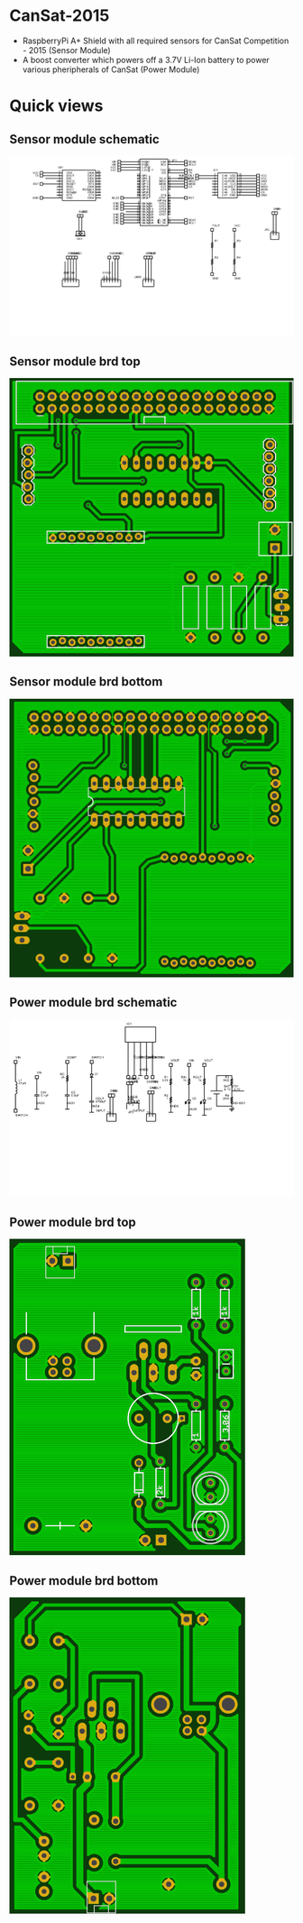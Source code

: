 # CanSat-2015
- RaspberryPi A+ Shield with all required sensors for CanSat Competition - 2015 (Sensor Module)
- A boost converter which powers off a 3.7V Li-Ion battery to power various pheripherals of CanSat (Power Module)

# Quick views
## Sensor module schematic
![alt tag](https://github.com/RahulDamineni/CanSat-2015/blob/master/img/SensorModule.png)
## Sensor module brd top
![alt tag](https://github.com/RahulDamineni/CanSat-2015/blob/master/img/SensorTopBoard.png)
## Sensor module brd bottom
![alt tag](https://github.com/RahulDamineni/CanSat-2015/blob/master/img/SensorBottom.png)
## Power module brd schematic
![alt tag](https://github.com/RahulDamineni/CanSat-2015/blob/master/img/PowerModule.png)
## Power module brd top
![alt tag](https://github.com/RahulDamineni/CanSat-2015/blob/master/img/PowerTopBoard.png)
## Power module brd bottom
![alt tag](https://github.com/RahulDamineni/CanSat-2015/blob/master/img/PowerBottomBoard.png)




